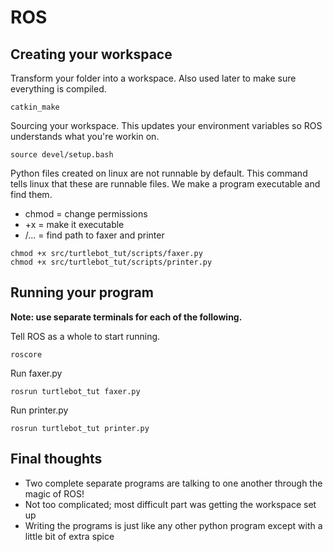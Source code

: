 # ROS

## Creating your workspace

Transform your folder into a workspace. Also used later to make sure everything is compiled.
```
catkin_make
```
Sourcing your workspace. This updates your environment variables so ROS understands what you're workin on.
```
source devel/setup.bash
```
Python files created on linux are not runnable by default. This command tells linux that these are runnable files. We make a program executable and find them.

- chmod = change permissions
- +x = make it executable
- /... = find path to faxer and printer
```
chmod +x src/turtlebot_tut/scripts/faxer.py
chmod +x src/turtlebot_tut/scripts/printer.py
```

## Running your program

**Note: use separate terminals for each of the following.**

Tell ROS as a whole to start running.
```
roscore
```
Run faxer.py
```
rosrun turtlebot_tut faxer.py
```
Run printer.py
```
rosrun turtlebot_tut printer.py
```

## Final thoughts
- Two complete separate programs are talking to one another through the magic of ROS!
- Not too complicated; most difficult part was getting the workspace set up
- Writing the programs is just like any other python program except with a little bit of extra spice
